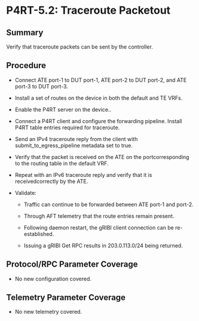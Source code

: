 # P4RT-5.2: Traceroute Packetout


## Summary

Verify that traceroute packets can be sent by the controller.


## Procedure

*   Connect ATE port-1 to DUT port-1, ATE port-2 to DUT port-2, and ATE port-3 to
    DUT port-3.

*   Install a set of routes on the device in both the default and TE VRFs.

*   Enable the P4RT server on the device..

*   Connect a P4RT client and configure the forwarding pipeline. Install
P4RT table entries required for traceroute.

*   Send an IPv4 traceroute reply from the client with submit_to_egress_pipeline metadata  set to true.

*   Verify that the packet is received on the ATE on the portcorresponding to the routing table in the default VRF.

*   Repeat with an IPv6 traceroute reply and verify that it is receivedcorrectly by the ATE.


*   Validate:

    *   Traffic can continue to be forwarded between ATE port-1 and port-2.

    *   Through AFT telemetry that the route entries remain present.

    *   Following daemon restart, the gRIBI client connection can be re-established.

    *   Issuing a gRIBI Get RPC results in 203.0.113.0/24 being returned.


## Protocol/RPC Parameter Coverage

*  No new configuration covered.


## Telemetry Parameter Coverage

*  No new telemetry covered.
